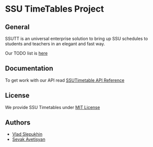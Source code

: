 SSU TimeTables Project
======================

General
-------

SSUTT is an universal enterprise solution to bring up SSU schedules to students and teachers in an elegant and fast way.

Our TODO list is [here](docs/ideas.md)

Documentation
-------------

To get work with our API read [SSUTimetable API Reference](docs/api_reference.md)


License
-------

We provide SSU Timetables under [MIT License](LICENSE)


Authors
-------
* [Vlad Slepukhin](https://github.com/ka2m)
* [Sevak Avetisyan](https://github.com/SevakAvet)

